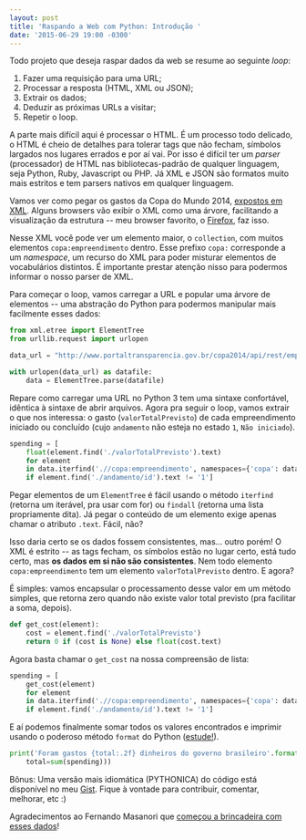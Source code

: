 ```yaml
---
layout: post
title: 'Raspando a Web com Python: Introdução '
date: '2015-06-29 19:00 -0300'
---
```


Todo projeto que deseja raspar dados da web se resume ao seguinte *loop*:

1. Fazer uma requisição para uma URL;
2. Processar a resposta (HTML, XML ou JSON);
3. Extrair os dados;
4. Deduzir as próximas URLs a visitar;
5. Repetir o loop.

A parte mais difícil aqui é processar o HTML. É um processo todo delicado, o
HTML é cheio de detalhes para tolerar tags que não fecham, símbolos largados
nos lugares errados e por aí vai. Por isso é difícil ter um *parser*
(processador) de HTML nas bibliotecas-padrão de qualquer linguagem, seja
Python, Ruby, Javascript ou PHP. Já XML e JSON são formatos muito mais estritos
e tem parsers nativos em qualquer linguagem.

Vamos ver como pegar os gastos da Copa do Mundo 2014, [expostos em
XML](http://www.portaltransparencia.gov.br/copa2014/api/rest/empreendimento).
Alguns browsers vão exibir o XML como uma árvore, facilitando a visualização da
estrutura -- meu browser favorito, o
[Firefox](https://www.mozilla.org/firefox/), faz isso.

Nesse XML você pode ver um elemento maior, o `collection`, com muitos elementos
`copa:empreendimento` dentro. Esse prefixo `copa:` corresponde a um
*namespace*, um recurso do XML para poder misturar elementos de vocabulários
distintos. É importante prestar atenção nisso para podermos informar o nosso
parser de XML.

Para começar o loop, vamos carregar a URL e popular uma árvore de elementos --
uma abstração do Python para podermos manipular mais facilmente esses dados:

```python
from xml.etree import ElementTree
from urllib.request import urlopen

data_url = "http://www.portaltransparencia.gov.br/copa2014/api/rest/empreendimento"

with urlopen(data_url) as datafile:
    data = ElementTree.parse(datafile)
```

Repare como carregar uma URL no Python 3 tem uma sintaxe confortável, idêntica
à sintaxe de abrir arquivos. Agora pra seguir o loop, vamos extrair o que nos
interessa: o gasto (`valorTotalPrevisto`) de cada empreendimento iniciado ou
concluído (cujo `andamento` não esteja no estado `1`, `Não iniciado`).

```python
spending = [
    float(element.find('./valorTotalPrevisto').text)
    for element
    in data.iterfind('.//copa:empreendimento', namespaces={'copa': data_url[:46]})
    if element.find('./andamento/id').text != '1']
```

Pegar elementos de um `ElementTree` é fácil usando o método `iterfind` (retorna
um iterável, pra usar com for) ou `findall` (retorna uma lista propriamente
dita). Já pegar o conteúdo de um elemento exige apenas chamar o atributo
`.text`. Fácil, não?

Isso daria certo se os dados fossem consistentes, mas... outro porém! O XML é
estrito -- as tags fecham, os símbolos estão no lugar certo, está tudo certo,
mas **os dados em si não são consistentes**. Nem todo elemento
`copa:empreendimento` tem um elemento `valorTotalPrevisto` dentro. E agora?

É simples: vamos encapsular o processamento desse valor em um método simples,
que retorna zero quando não existe valor total previsto (pra facilitar a soma,
depois).

```python
def get_cost(element):
    cost = element.find('./valorTotalPrevisto')
    return 0 if (cost is None) else float(cost.text)
```

Agora basta chamar o `get_cost` na nossa compreensão de lista:

```python
spending = [
    get_cost(element)
    for element
    in data.iterfind('.//copa:empreendimento', namespaces={'copa': data_url[:46]})
    if element.find('./andamento/id').text != '1']
```

E aí podemos finalmente somar todos os valores encontrados e imprimir usando o
poderoso método `format` do Python
([estude!](http://python.pro.br/material/cartao-format.pdf)).

```python
print('Foram gastos {total:.2f} dinheiros do governo brasileiro'.format(
    total=sum(spending)))
```

Bônus: Uma versão mais idiomática (PYTHONICA) do código está disponível no meu
[Gist](https://gist.github.com/barraponto/21c705006635a1a72407). Fique à vontade
para contribuir, comentar, melhorar, etc :)

Agradecimentos ao Fernando Masanori que [começou a brincadeira com esses
dados](https://gist.github.com/fmasanori/c648d753e7d0176ff172)!
